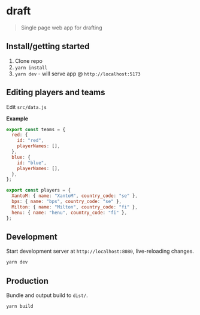 # draft

> Single page web app for drafting

## Install/getting started

1. Clone repo
2. `yarn install`
3. `yarn dev` - will serve app @ `http://localhost:5173`

## Editing players and teams

Edit `src/data.js`

**Example**

```js
export const teams = {
  red: {
    id: "red",
    playerNames: [],
  },
  blue: {
    id: "blue",
    playerNames: [],
  },
};

export const players = {
  XantoM: { name: "XantoM", country_code: "se" },
  bps: { name: "bps", country_code: "se" },
  Milton: { name: "Milton", country_code: "fi" },
  henu: { name: "henu", country_code: "fi" },
};
```

## Development

Start development server at `http://localhost:8080`, live-reloading changes.

```bash
yarn dev
```

## Production

Bundle and output build to `dist/`.

```bash
yarn build
```
